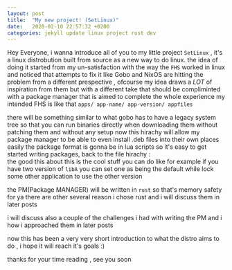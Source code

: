 ```yaml
---
layout: post
title:  "My new project! (SetLinux)"
date:   2020-02-10 22:57:32 +0200
categories: jekyll update linux project rust dev
---
```

Hey Everyone,
i wanna introduce all of you to my little project `SetLinux` , it's a linux distrobution built from source as a new way to do linux.
the idea of doing it started from my un-satisfaction with the way the `FHS` worked in linux and noticed that attempts to fix it like
Gobo and NixOS are hitting the problem from a different prespective ,
ofcourse my idea draws a *LOT* of inspiration from them but with a different take that should be compliminted with a package manager
that is aimed to complete the whole experience
my intended FHS is like that
``
	apps/
		app-name/
			app-version/
				appfiles
``


there will be something similar to what gobo has to have a legacy system tree so that you can run binaries directly when downloading them 
without patching them and without any setup 
now this hirachy will allow my package manager to be able to even install .deb files into their own places easily
the package format is gonna be in lua scripts so it's easy to get started writing packages,
back to the file hirachy :  
the good this about this is the cool stuff you can do like for example 
if you have two version of ``libA`` you can set one as being the default while lock some other application to use the other version

the PM(Package MANAGER) will be written in `rust` so that's memory safety for ya 
there are other several reason i chose rust and i will discuss them in later posts 

i will discuss also a couple of the challenges i had with writing the PM and i how
i approached them in later posts 

now this has been a very very short introduction to what the distro aims to do , i hope it will reach it's goals :)



thanks for your time reading , see you soon

